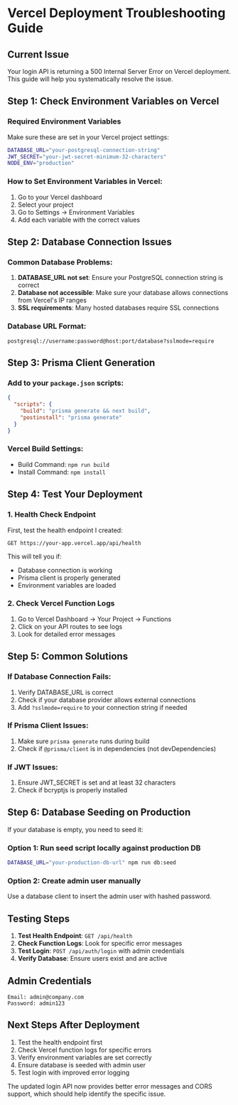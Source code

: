 # Vercel Deployment Troubleshooting Guide

## Current Issue
Your login API is returning a 500 Internal Server Error on Vercel deployment. This guide will help you systematically resolve the issue.

## Step 1: Check Environment Variables on Vercel

### Required Environment Variables
Make sure these are set in your Vercel project settings:

```bash
DATABASE_URL="your-postgresql-connection-string"
JWT_SECRET="your-jwt-secret-minimum-32-characters"
NODE_ENV="production"
```

### How to Set Environment Variables in Vercel:
1. Go to your Vercel dashboard
2. Select your project
3. Go to Settings → Environment Variables
4. Add each variable with the correct values

## Step 2: Database Connection Issues

### Common Database Problems:
1. **DATABASE_URL not set**: Ensure your PostgreSQL connection string is correct
2. **Database not accessible**: Make sure your database allows connections from Vercel's IP ranges
3. **SSL requirements**: Many hosted databases require SSL connections

### Database URL Format:
```
postgresql://username:password@host:port/database?sslmode=require
```

## Step 3: Prisma Client Generation

### Add to your `package.json` scripts:
```json
{
  "scripts": {
    "build": "prisma generate && next build",
    "postinstall": "prisma generate"
  }
}
```

### Vercel Build Settings:
- Build Command: `npm run build`
- Install Command: `npm install`

## Step 4: Test Your Deployment

### 1. Health Check Endpoint
First, test the health endpoint I created:
```
GET https://your-app.vercel.app/api/health
```

This will tell you if:
- Database connection is working
- Prisma client is properly generated
- Environment variables are loaded

### 2. Check Vercel Function Logs
1. Go to Vercel Dashboard → Your Project → Functions
2. Click on your API routes to see logs
3. Look for detailed error messages

## Step 5: Common Solutions

### If Database Connection Fails:
1. Verify DATABASE_URL is correct
2. Check if your database provider allows external connections
3. Add `?sslmode=require` to your connection string if needed

### If Prisma Client Issues:
1. Make sure `prisma generate` runs during build
2. Check if `@prisma/client` is in dependencies (not devDependencies)

### If JWT Issues:
1. Ensure JWT_SECRET is set and at least 32 characters
2. Check if bcryptjs is properly installed

## Step 6: Database Seeding on Production

If your database is empty, you need to seed it:

### Option 1: Run seed script locally against production DB
```bash
DATABASE_URL="your-production-db-url" npm run db:seed
```

### Option 2: Create admin user manually
Use a database client to insert the admin user with hashed password.

## Testing Steps

1. **Test Health Endpoint**: `GET /api/health`
2. **Check Function Logs**: Look for specific error messages
3. **Test Login**: `POST /api/auth/login` with admin credentials
4. **Verify Database**: Ensure users exist and are active

## Admin Credentials
```
Email: admin@company.com
Password: admin123
```

## Next Steps After Deployment

1. Test the health endpoint first
2. Check Vercel function logs for specific errors
3. Verify environment variables are set correctly
4. Ensure database is seeded with admin user
5. Test login with improved error logging

The updated login API now provides better error messages and CORS support, which should help identify the specific issue.

